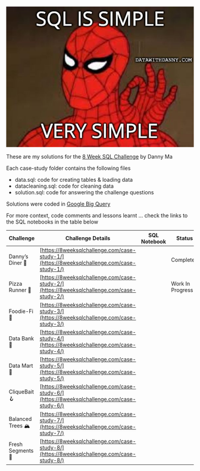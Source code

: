 ![](https://github.com/meerens/8-week-sqlchallenge/blob/main/meme.jpeg)

These are my solutions for the [8 Week SQL Challenge](https://8weeksqlchallenge.com/) by Danny Ma

Each case-study folder contains the following files

- data.sql: code for creating tables & loading data 
- datacleaning.sql: code for cleaning data
- solution.sql: code for answering the challenge questions

Solutions were coded in [Google Big Query](https://cloud.google.com/bigquery/docs/reference/standard-sql/query-syntax) 

For more context, code comments and lessons learnt ... check the links to the SQL notebooks in the table below

| Challenge                      | Challenge Details                                                                          | SQL Notebook | Status    |
| ------------------------------ | ------------------------------------------------------------------------------------------ | ------------ | --------- |
| Danny’s Diner 🍜  | [https://8weeksqlchallenge.com/case-study-1/](https://8weeksqlchallenge.com/case-study-1/) |              | Completed |
| Pizza Runner 🍕   | [https://8weeksqlchallenge.com/case-study-2/](https://8weeksqlchallenge.com/case-study-2/) |              | Work In Progress      |
| Foodie-Fi 🥑      | [https://8weeksqlchallenge.com/case-study-3/](https://8weeksqlchallenge.com/case-study-3/) |              |           |
| Data Bank 🏦      | [https://8weeksqlchallenge.com/case-study-4/](https://8weeksqlchallenge.com/case-study-4/) |              |           |
| Data Mart 🧺      | [https://8weeksqlchallenge.com/case-study-5/](https://8weeksqlchallenge.com/case-study-5/) |              |           |
| CliqueBait 🪝     | [https://8weeksqlchallenge.com/case-study-6/](https://8weeksqlchallenge.com/case-study-6/) |              |           |
| Balanced Trees 🏔 | [https://8weeksqlchallenge.com/case-study-7/](https://8weeksqlchallenge.com/case-study-7/) |              |           |
| Fresh Segments 🍊 | [https://8weeksqlchallenge.com/case-study-8/](https://8weeksqlchallenge.com/case-study-8/) |              |           |

